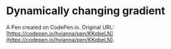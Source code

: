 # Dynamically changing gradient

A Pen created on CodePen.io. Original URL: [https://codepen.io/hvianna/pen/KKqbeLN](https://codepen.io/hvianna/pen/KKqbeLN).

